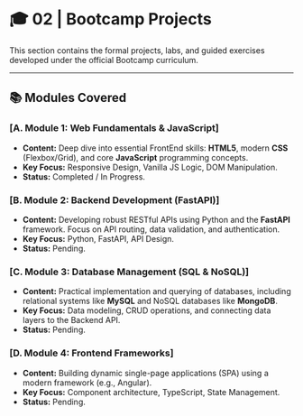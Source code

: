 # 🎓 02 | Bootcamp Projects

This section contains the formal projects, labs, and guided exercises developed under the official Bootcamp curriculum.

---

## 📚 Modules Covered

### [A. Module 1: Web Fundamentals & JavaScript]

- **Content:** Deep dive into essential FrontEnd skills: **HTML5**, modern **CSS** (Flexbox/Grid), and core **JavaScript** programming concepts.
- **Key Focus:** Responsive Design, Vanilla JS Logic, DOM Manipulation.
- **Status:** Completed / In Progress.

### [B. Module 2: Backend Development (FastAPI)]

- **Content:** Developing robust RESTful APIs using Python and the **FastAPI** framework. Focus on API routing, data validation, and authentication.
- **Key Focus:** Python, FastAPI, API Design.
- **Status:** Pending.

### [C. Module 3: Database Management (SQL & NoSQL)]

- **Content:** Practical implementation and querying of databases, including relational systems like **MySQL** and NoSQL databases like **MongoDB**.
- **Key Focus:** Data modeling, CRUD operations, and connecting data layers to the Backend API.
- **Status:** Pending.

### [D. Module 4: Frontend Frameworks]

- **Content:** Building dynamic single-page applications (SPA) using a modern framework (e.g., Angular).
- **Key Focus:** Component architecture, TypeScript, State Management.
- **Status:** Pending.
